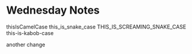 # Wednesday Notes

thisIsCamelCase
this_is_snake_case
THIS_IS_SCREAMING_SNAKE_CASE
this-is-kabob-case

another change

